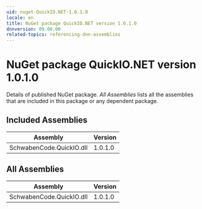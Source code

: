 ```yaml
---
uid: nuget-QuickIO.NET-1.0.1.0
locale: en
title: NuGet package QuickIO.NET version 1.0.1.0
dnnversion: 09.08.00
related-topics: referencing-dnn-assemblies
---
```


# NuGet package QuickIO.NET version 1.0.1.0
Details of published NuGet package.
*All Assemblies* lists all the assemblies that are included in this package or any dependent package.

## Included Assemblies

|Assembly|Version|
|---|---|
|SchwabenCode.QuickIO.dll|1.0.1.0|

## All Assemblies

|Assembly|Version|
|---|---|
|SchwabenCode.QuickIO.dll|1.0.1.0|

